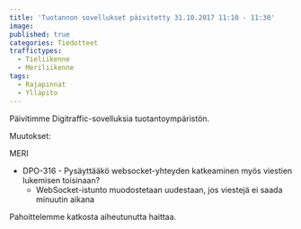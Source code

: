 ```yaml
---
title: 'Tuotannon sovellukset päivitetty 31.10.2017 11:10 - 11:30'
image:
published: true
categories: Tiedotteet
traffictypes:
  - Tieliikenne
  - Meriliikenne
tags:
  - Rajapinnat
  - Ylläpito
---
```


Päivitimme Digitraffic-sovelluksia tuotantoympäristön.

Muutokset:

MERI

- DPO-316 - Pysäyttääkö websocket-yhteyden katkeaminen myös viestien lukemisen
  toisinaan?
  - WebSocket-istunto muodostetaan uudestaan, jos viestejä ei saada minuutin
    aikana

Pahoittelemme katkosta aiheutunutta haittaa.
